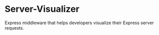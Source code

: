 # Server-Visualizer
Express middleware that helps developers visualize their Express server requests.
